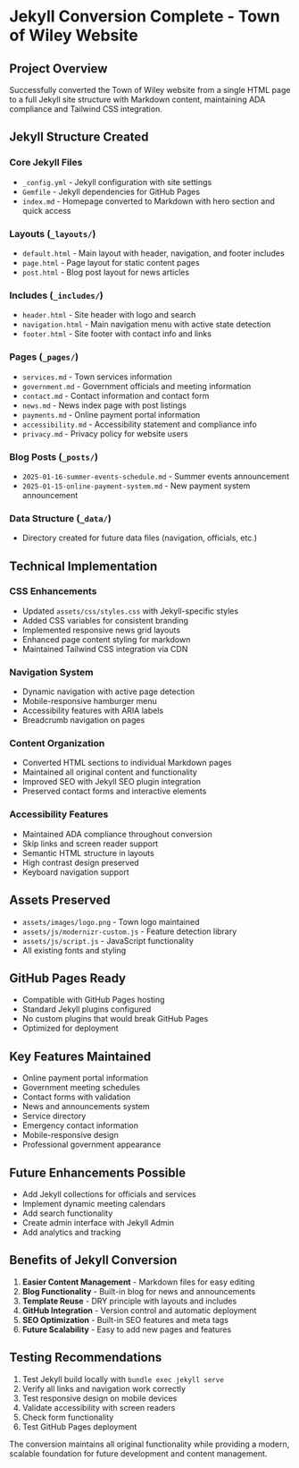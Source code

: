 # Jekyll Conversion Complete - Town of Wiley Website

## Project Overview

Successfully converted the Town of Wiley website from a single HTML page to a
full Jekyll site structure with Markdown content, maintaining ADA compliance and
Tailwind CSS integration.

## Jekyll Structure Created

### Core Jekyll Files

- `_config.yml` - Jekyll configuration with site settings
- `Gemfile` - Jekyll dependencies for GitHub Pages
- `index.md` - Homepage converted to Markdown with hero section and quick access

### Layouts (`_layouts/`)

- `default.html` - Main layout with header, navigation, and footer includes
- `page.html` - Page layout for static content pages
- `post.html` - Blog post layout for news articles

### Includes (`_includes/`)

- `header.html` - Site header with logo and search
- `navigation.html` - Main navigation menu with active state detection
- `footer.html` - Site footer with contact info and links

### Pages (`_pages/`)

- `services.md` - Town services information
- `government.md` - Government officials and meeting information
- `contact.md` - Contact information and contact form
- `news.md` - News index page with post listings
- `payments.md` - Online payment portal information
- `accessibility.md` - Accessibility statement and compliance info
- `privacy.md` - Privacy policy for website users

### Blog Posts (`_posts/`)

- `2025-01-16-summer-events-schedule.md` - Summer events announcement
- `2025-01-15-online-payment-system.md` - New payment system announcement

### Data Structure (`_data/`)

- Directory created for future data files (navigation, officials, etc.)

## Technical Implementation

### CSS Enhancements

- Updated `assets/css/styles.css` with Jekyll-specific styles
- Added CSS variables for consistent branding
- Implemented responsive news grid layouts
- Enhanced page content styling for markdown
- Maintained Tailwind CSS integration via CDN

### Navigation System

- Dynamic navigation with active page detection
- Mobile-responsive hamburger menu
- Accessibility features with ARIA labels
- Breadcrumb navigation on pages

### Content Organization

- Converted HTML sections to individual Markdown pages
- Maintained all original content and functionality
- Improved SEO with Jekyll SEO plugin integration
- Preserved contact forms and interactive elements

### Accessibility Features

- Maintained ADA compliance throughout conversion
- Skip links and screen reader support
- Semantic HTML structure in layouts
- High contrast design preserved
- Keyboard navigation support

## Assets Preserved

- `assets/images/logo.png` - Town logo maintained
- `assets/js/modernizr-custom.js` - Feature detection library
- `assets/js/script.js` - JavaScript functionality
- All existing fonts and styling

## GitHub Pages Ready

- Compatible with GitHub Pages hosting
- Standard Jekyll plugins configured
- No custom plugins that would break GitHub Pages
- Optimized for deployment

## Key Features Maintained

- Online payment portal information
- Government meeting schedules
- Contact forms with validation
- News and announcements system
- Service directory
- Emergency contact information
- Mobile-responsive design
- Professional government appearance

## Future Enhancements Possible

- Add Jekyll collections for officials and services
- Implement dynamic meeting calendars
- Add search functionality
- Create admin interface with Jekyll Admin
- Add analytics and tracking

## Benefits of Jekyll Conversion

1. **Easier Content Management** - Markdown files for easy editing
2. **Blog Functionality** - Built-in blog for news and announcements
3. **Template Reuse** - DRY principle with layouts and includes
4. **GitHub Integration** - Version control and automatic deployment
5. **SEO Optimization** - Built-in SEO features and meta tags
6. **Future Scalability** - Easy to add new pages and features

## Testing Recommendations

1. Test Jekyll build locally with `bundle exec jekyll serve`
2. Verify all links and navigation work correctly
3. Test responsive design on mobile devices
4. Validate accessibility with screen readers
5. Check form functionality
6. Test GitHub Pages deployment

The conversion maintains all original functionality while providing a modern,
scalable foundation for future development and content management.
